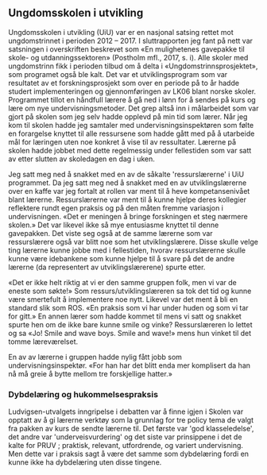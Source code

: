 
## Ungdomsskolen i utvikling

Ungdomsskolen i utvikling (UiU) var er en nasjonal satsing rettet mot ungdomstrinnet i perioden 2012 – 2017. I sluttrapporten jeg fant på nett var satsningen i overskriften beskrevet som «En mulighetenes gavepakke til skole- og utdanningssektoren» (Postholm mfl., 2017, s. i). Alle skoler med ungdomstrinn fikk i perioden tilbud om å delta i «Ungdomstrinnsprosjektet», som programet også ble kalt. Det var et utviklingsprogram som var resultatet av et forskningsprosjekt som over en periode på to år hadde studert implementeringen og gjennomføringen av LK06 blant norske skoler. Programmet tillot en håndfull lærere å gå ned i lønn for å sendes på kurs og lære om nye undervisningsmetoder. Det grep altså inn i målarbeidet som var gjort på skolen som jeg selv hadde opplevd på min tid som lærer. Når jeg kom til skolen hadde jeg samtaler med undervisningsinspektøren som følte en forargelse knyttet til alle ressursene som hadde gått med på å utarbeide mål for læringen uten noe konkret å vise til av ressultater. Lærerne på skolen hadde jobbet med dette regelmessig under fellestiden som var satt av etter slutten av skoledagen en dag i uken.

Jeg satt meg ned å snakket med en av de såkalte 'ressurslærerne' i UiU programmet. Da jeg satt meg ned å snakket med en av utviklingslærerne over en kaffe var jeg fortalt at rollen var ment til å heve kompetansenivået blant lærerne. Ressurslærerne var ment til å kunne hjelpe deres kollegier reflektere rundt egen praksis og på den måten fremme variasjon i undervisningen. «Det er meningen å bringe forskningen et steg nærmere skolen.» Det var likevel ikke så mye entusiasme knyttet til denne gavepakken. Det viste seg også at de samme lærerne som var ressurslærere også var blitt noe som het utviklingslærere. Disse skulle velge ting lærerne kunne jobbe med i fellestiden, hvorav ressurslærerne skulle kunne være idebankene som kunne hjelpe til å svare på det de andre lærerne (da representert av utviklingslærerene) spurte etter.

«Det er ikke helt riktig at vi er den samme gruppen folk, men vi var de eneste som søkte!» Som ressurs/utviklingslæreren sa tok det tid og kunne være smertefult å implementere noe nytt. Likevel var det ment å bli en standard slik som ROS. «En praksis som vi har under huden og som vi tar for gitt.» En annen lærer som hadde kommet til mens vi satt og snakket spurte hen om de ikke bare kunne smile og vinke? Ressurslæreren lo lettet og sa «Jo! Smile and wave boys. Smile and wave!» mens hun vinket til det tomme læreværelset.

En av av lærerne i gruppen hadde nylig fått jobb som undervisningsinspektør. «For han har det blitt enda mer komplisert da han nå må greie å bytte mellom tre forskjellige hatter.»

### Dybdelæring og hukommelsespraksis

Ludvigsen-utvalgets inngripelse i debatten var å finne igjen i
Skolen var opptatt av å gi lærerne verktøy som la grunnlag for tre policy tema de valgt fra pakken av kurs de sendte lærerne til. Det første var 'god klasseledelse', det andre var 'underveisvurdering' og det siste var prinsippene i det de kalte for PRUV ; praktisk, relevant, utfordrende, og variert undervisning. Men dette var i praksis sagt å være det samme som dybdelæring fordi en kunne ikke ha dybdelæring uten disse tingene.

